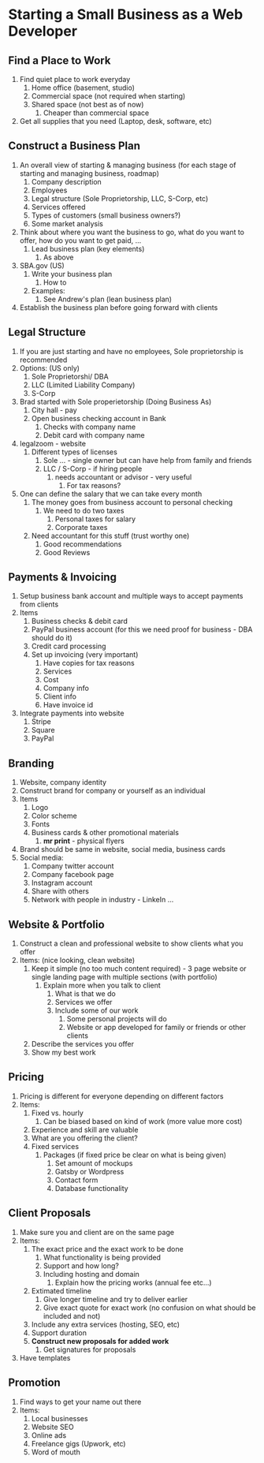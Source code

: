 # Starting a Small Business as a Web Developer #
## Find a Place to Work ##
1. Find quiet place to work everyday
	1. Home office (basement, studio)
	2. Commercial space (not required when starting)
	3. Shared space (not best as of now)
		1. Cheaper than commercial space
2. Get all supplies that you need (Laptop, desk, software, etc)

## Construct a Business Plan ##
1. An overall view of starting & managing business (for each stage of starting and managing business, roadmap)
	1. Company description
	2. Employees
	3. Legal structure (Sole Proprietorship, LLC, S-Corp, etc)
	4. Services offered
	5. Types of customers (small business owners?)
	6. Some market analysis
2. Think about where you want the business to go, what do you want to offer, how do you want to get paid, ...
	1. Lead business plan (key elements)
		1. As above
3. SBA.gov (US)
	1. Write your business plan
		1. How to
	2. Examples:
		1. See Andrew's plan (lean business plan)
4. Establish the business plan before going forward with clients

## Legal Structure ##
1. If you are just starting and have no employees, Sole proprietorship is recommended
2. Options: (US only)
	1. Sole Proprietorshi/ DBA
	2. LLC (Limited Liability Company)
	3. S-Corp
3. Brad started with Sole properietorship (Doing Business As)
	1. City hall - pay
	2. Open business checking account in Bank
		1. Checks with company name
		2. Debit card with company name
4. legalzoom - website
	1. Different types of licenses
		1. Sole ... - single owner but can have help from family and friends
		2. LLC / S-Corp - if hiring people
			1. needs accountant or advisor - very useful
				1. For tax reasons?
5. One can define the salary that we can take every month
	1. The money goes from business account to personal checking
		1. We need to do two taxes
			1. Personal taxes for salary
			2. Corporate taxes
	2. Need accountant for this stuff (trust worthy one)
		1. Good recommendations
		2. Good Reviews

## Payments & Invoicing ##
1. Setup business bank account and multiple ways to accept payments from clients
2. Items
	1. Business checks & debit card
	2. PayPal business account (for this we need proof for business - DBA should do it)
	3. Credit card processing
	4. Set up invoicing (very important)
		1. Have copies for tax reasons
		2. Services
		3. Cost
		4. Company info
		5. Client info
		6. Have invoice id
3. Integrate payments into website
	1. Stripe
	2. Square
	3. PayPal

## Branding ##
1. Website, company identity
2. Construct brand for company or yourself as an individual
3. Items
	1. Logo
	2. Color scheme
	3. Fonts
	4. Business cards & other promotional materials
		1. **mr print** - physical flyers
4. Brand should be same in website, social media, business cards
5. Social media:
	1. Company twitter account
	2. Company facebook page
	3. Instagram account
	4. Share with others
	5. Network with people in industry - LinkeIn ...

## Website & Portfolio ##
1. Construct a clean and professional website to show clients what you offer
2. Items: (nice looking, clean website)
	1. Keep it simple (no too much content required) - 3 page website or single landing page with multiple sections (with portfolio)
		1. Explain more when you talk to client
			1. What is that we do
			2. Services we offer
			3. Include some of our work
				1. Some personal projects will do
				2. Website or app developed for family or friends or other clients
	2. Describe the services you offer
	3. Show my best work

## Pricing ##
1. Pricing is different for everyone depending on different factors
2. Items:
	1. Fixed vs. hourly
		1. Can be biased based on kind of work (more value more cost)
	2. Experience and skill are valuable
	3. What are you offering the client?
	4. Fixed services
		1. Packages (if fixed price be clear on what is being given)
			1. Set amount of mockups
			2. Gatsby or Wordpress
			3. Contact form
			4. Database functionality

## Client Proposals ##
1. Make sure you and client are on the same page
2. Items:
	1. The exact price and the exact work to be done
		1. What functionality is being provided
		2. Support and how long?
		3. Including hosting and domain
			1. Explain how the pricing works (annual fee etc...)
	2. Extimated timeline
		1. Give longer timeline and try to deliver earlier
		2. Give exact quote for exact work (no confusion on what should be included and not)
	3. Include any extra services (hosting, SEO, etc)
	4. Support duration
	5. **Construct new proposals for added work**
		1. Get signatures for proposals
3. Have templates

## Promotion ##
1. Find ways to get your name out there
2. Items:
	1. Local businesses
	2. Website SEO
	3. Online ads
	4. Freelance gigs (Upwork, etc)
	5. Word of mouth
